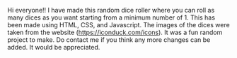 Hi everyone!!
I have made this random dice roller where you can roll as many dices as you want starting from a minimum number of 1. 
This has been made using HTML, CSS, and Javascript. 
The images of the dices were taken from the website (https://iconduck.com/icons). 
It was a fun random project to make.
Do contact me if you think any more changes can be added. It would be appreciated.
